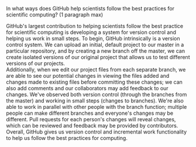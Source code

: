 In what ways does GitHub help scientists follow the best practices for scientific computing? (1 paragraph max) 


GitHub's largest contribution to helping scientists follow the best practice for scientific computing is developing a system for version control and helping us work in small steps. 
To begin, GitHub intrinsically is a version control system. We can upload an initial, default project to our master in a particular repository, and by creating a new branch off the master, we can create isolated versions of our original project that allows us to test different versions of our projects.  
Additionally, when we edit our project files from each separate branch, we are able to see our potential changes in viewing the files added and changes made to existing files before committing these changes; we can also add comments and our collaborators may add feedback to our changes. 
We've observed both version control (through the branches from the master) and working in small steps (changes to branches). We're also able to work in parallel with other people with the branch function; multiple people can make different branches and everyone's changes may be different. Pull requests for each person's changes will reveal changes, which can be reviewed and feedback may be provided by contributors. 
Overall, GitHub gives us version control and incremental work functionality to help us follow the best practices for computing. 

